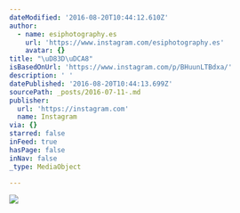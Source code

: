 ```yaml
---
dateModified: '2016-08-20T10:44:12.610Z'
author:
  - name: esiphotography.es
    url: 'https://www.instagram.com/esiphotography.es'
    avatar: {}
title: "\uD83D\uDCA8"
isBasedOnUrl: 'https://www.instagram.com/p/BHuunLTBdxa/'
description: ' '
datePublished: '2016-08-20T10:44:13.699Z'
sourcePath: _posts/2016-07-11-.md
publisher:
  url: 'https://instagram.com'
  name: Instagram
via: {}
starred: false
inFeed: true
hasPage: false
inNav: false
_type: MediaObject

---
```

![](https://imgflo.herokuapp.com/graph/vahj1ThiexotieMo/431f1084737bce78ec64c89d0b0c18dc/croprotate.jpg?cropheight=432&cropwidth=640&degrees=0&input=https%3A%2F%2Fscontent.cdninstagram.com%2Ft51.2885-15%2Fs640x640%2Fsh0.08%2Fe35%2F13658575_266793550356637_604036846_n.jpg%3Fig_cache_key%3DMTI5MjE3NTE0NTQzMTMyNTc4Ng%253D%253D.2&x=0&y=105)